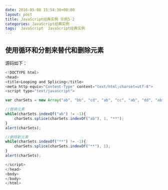 ```yaml
---
date: 2016-05-08 15:54:30+00:00
layout: post
title: JavaScript经典实例 示例5-2
categories: JavaScript经典实例
tags:  JavaScript  JavaScript经典实例
---
```


使用循环和分割来替代和删除元素
----------------


<head>
<title>Looping and Splicing</title>
<meta http-equiv="Content-Type" content="text/html;charset=utf-8">
<script type="text/javascript">

var charSets = new Array("ab", "bb", "cd", "ab", "cc", "ab", "dd", "ab");
var blk1 = document.getElementById("result1");
blk1.innerHTML = charSets;
//替换元素
while(charSets.indexOf("ab") != -1){
    charSets.splice(charSets.indexOf("ab"), 1, "**");
}
//alert(charSets);
var blk2 = document.getElementById("result2");
blk2.innerHTML = charSets;

//删除新元素
while(charSets.indexOf("**") != -1){
    charSets.splice(charSets.indexOf("**"), 1);
}
//alert(charSets);
var blk3 = document.getElementById("result3");
blk3.innerHTML = charSets;

</script>
</head>
<body>
<div id="result1"></div>
<div id="result2"></div>
<div id="result3"></div>
</body>

源码如下：

``` javascript
<!DOCTYPE html>
<head>
<title>Looping and Splicing</title>
<meta http-equiv="Content-Type" content="text/html;charset=utf-8">
<script type="text/javascript">

var charSets = new Array("ab", "bb", "cd", "ab", "cc", "ab", "dd", "ab");

//替换元素
while(charSets.indexOf("ab") != -1){
    charSets.splice(charSets.indexOf("ab"), 1, "**");
}
alert(charSets);

//删除新元素
while(charSets.indexOf("**") != -1){
    charSets.splice(charSets.indexOf("**"), 1);
}
alert(charSets);

</script>
</head>
<body>
</body>
</html>
``` 
